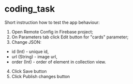 # coding_task

Short instruction how to test the app behaviour:
1. Open Remote Config in Firebase project;
2. On Parameters tab click Edit button for "cards" parameter;
3. Change JSON:
- id (Int) - unique id,
- url (String) - image url,
- order (Int) - order of element in collection view.
4. Click Save button
5. Click Publish changes button
